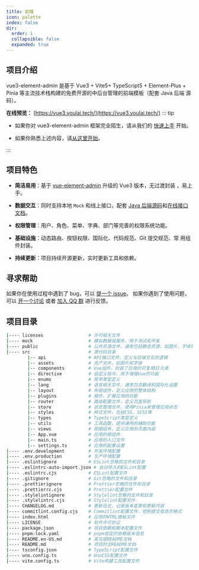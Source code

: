 ```yaml
---
title: 前端
icon: palette
index: false
dir:
  order: 1
  collapsible: false
  expanded: true
---
```


## 项目介绍

vue3-element-admin 是基于 Vue3 + Vite5+ TypeScript5 + Element-Plus +
Pinia 等主流技术栈构建的免费开源的中后台管理的前端模板（配套 Java 后端
源码）。

**在线预览：** [https://vue3.youlai.tech/](https://vue3.youlai.tech/)
::: tip

- 如果你对 vue3-element-admin 框架完全陌生，请从我们的
  [快速上手](../get-started/README.md) 开始。

- 如果你熟悉上述内容，请[从这里开始](./intro/intro.md)。

:::

## 项目特色

- **简洁易用**：基于
  [vue-element-admin](https://gitee.com/panjiachen/vue-element-admin)
  升级的 Vue3 版本，无过渡封装 ，易上手。

- **数据交互**：同时支持本地 `Mock` 和线上接口，配套
  [Java 后端源码](https://gitee.com/youlaiorg/youlai-boot)和[在线接口文档](https://www.apifox.cn/apidoc/shared-195e783f-4d85-4235-a038-eec696de4ea5)。

- **权限管理**：用户、角色、菜单、字典、部门等完善的权限系统功能。

- **基础设施**：动态路由、按钮权限、国际化、代码规范、Git 提交规范、常
  用组件封装。

- **持续更新**：项目持续开源更新，实时更新工具和依赖。

## 寻求帮助

如果你在使用过程中遇到了 bug，可以
[提一个 issue](https://github.com/vuepress-theme-hope/vuepress-theme-hope/issues)。
如果你遇到了使用问题，可以
[开一个讨论](https://github.com/orgs/vuepress-theme-hope/discussions)
或者 [加入 QQ 群](https://jq.qq.com/?_wv=1027&k=rATJyxGK) 进行反馈。

## 项目目录

```bash
|---- licenses                 # 许可相关文件
|---- mock                     # 模拟数据或服务，用于测试和开发
|---- public                   # 公共资源文件，通常包括静态资源，如图片、字体等
|---- src                      # 源代码目录
        |-- api                # API接口文件，定义与后端交互的逻辑
        |-- assets             # 资产文件，如图片和字体
        |-- components         # Vue组件，封装了应用的可复用UI元素
        |-- directive          # 自定义指令，用于增强Vue的功能
        |-- enums              # 枚举类型定义
        |-- lang               # 语言相关文件，通常包含翻译和国际化设置
        |-- layout             # 布局组件，定义应用的整体结构
        |-- plugins            # 插件，扩展应用的功能
        |-- router             # 路由配置文件，定义页面导航
        |-- store              # 状态管理文件，使用Pinia来管理应用状态
        |-- styles             # 样式文件，包括CSS、SCSS等
        |-- types              # TypeScript类型定义
        |-- utils              # 工具函数，提供通用的辅助功能
        |-- views              # 视图组件，定义应用的页面内容
        |-- App.vue            # 应用的根组件
        |-- main.ts            # 应用的入口文件
        |-- settings.ts        # 应用的配置设置
|---- .env.development         # 开发环境配置
|---- .env.production          # 生产环境配置
|---- .eslintignore            # ESLint忽略的文件和目录
|---- .eslintrc-auto-import.json # 自动导入的ESLint配置
|---- .eslintrc.cjs            # ESLint配置文件
|---- .gitignore               # Git忽略的文件和目录
|---- .prettierignore          # Prettier忽略的文件和目录
|---- .prettierrc.cjs          # Prettier配置文件
|---- .stylelintignore         # Stylelint忽略的文件和目录
|---- .stylelintrc.cjs         # Stylelint配置文件
|---- CHANGELOG.md             # 更新日志，记录版本变更和更新内容
|---- commitlint.config.cjs    # Commitlint配置文件，控制提交信息的格式
|---- index.html               # 应用的HTML模板文件
|---- LICENSE                  # 软件许可协议
|---- package.json             # 项目依赖和脚本配置文件
|---- pnpm-lock.yaml           # pnpm锁定的依赖版本信息
|---- README.en-US.md          # 英文版README文档
|---- README.md                # 项目的主README文档
|---- tsconfig.json            # TypeScript配置文件
|---- uno.config.ts            # UnoCSS配置文件
|---- vite.config.ts           # Vite构建工具配置文件

```
